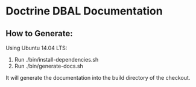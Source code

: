 # Doctrine DBAL Documentation

## How to Generate:
Using Ubuntu 14.04 LTS:

1. Run ./bin/install-dependencies.sh
2. Run ./bin/generate-docs.sh

It will generate the documentation into the build directory of the checkout.